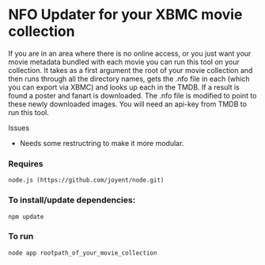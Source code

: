 NFO Updater for your XBMC movie collection
===

If you are in an area where there is no online access, or you just want your movie metadata bundled with each movie you can run this tool on your collection.
It takes as a first argument the root of your movie collection and then runs through all the directory names, gets the .nfo file in each (which you can export via XBMC) and looks up each in the TMDB. If a result is found a poster and fanart is downloaded. The .nfo file is modified to point to these newly downloaded images.
You will need an api-key from TMDB to run this tool.

Issues
  
  * Needs some restructring to make it more modular.

### Requires
    
    node.js (https://github.com/joyent/node.git)

### To install/update dependencies:

    npm update

### To run

    node app rootpath_of_your_movie_collection

